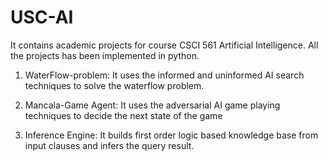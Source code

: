 # USC-AI
It contains academic projects for course CSCI 561 Artificial Intelligence. All the projects has been implemented in python.

1. WaterFlow-problem: It uses the informed and uninformed AI search techniques to solve the waterflow problem.

2. Mancala-Game Agent: It uses the adversarial AI game playing techniques to decide the next state of the game

3. Inference Engine: It builds first order logic based knowledge base from input clauses and infers the query result.
